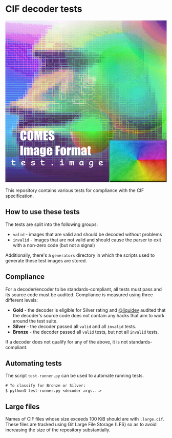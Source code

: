 # CIF decoder tests

![The CIF losslessness test image](valid/test-image.large.png)

This repository contains various tests for compliance with the CIF specification.

## How to use these tests

The tests are split into the following groups:
- `valid` - images that are valid and should be decoded without problems
- `invalid` - images that are not valid and should cause the parser to exit with a non-zero code
  (but not a signal)

Additionally, there's a `generators` directory in which the scripts used to generate these test
images are stored.

## Compliance

For a decoder/encoder to be standards-compliant, all tests must pass and its source code must be
audited. Compliance is measured using three different levels:
- **Gold** - the decoder is eligible for Silver rating and [@liquidev][liquidev] audited that the
  decoder's source code does not contain any hacks that aim to work around the test suite.
- **Silver** - the decoder passed all `valid` and all `invalid` tests.
- **Bronze** - the decoder passed all `valid` tests, but not all `invalid` tests.

If a decoder does not qualify for any of the above, it is not standards-compliant.

   [liquidev]: https://github.com/liquidev

## Automating tests

The script `test-runner.py` can be used to automate running tests.

```
# To classify for Bronze or Silver:
$ python3 test-runner.py <decoder args...>
```

## Large files

Names of CIF files whose size exceeds 100 KiB should are with `.large.cif`. These files are tracked
using Git Large File Storage (LFS) so as to avoid increasing the size of the repository
substantially.
